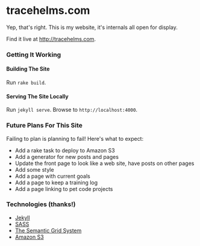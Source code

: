 # tracehelms.com
Yep, that's right. This is my website, it's internals all open for display.

Find it live at <http://tracehelms.com>.

### Getting It Working

#### Building The Site
Run `rake build`.

#### Serving The Site Locally
Run `jekyll serve`. Browse to `http://localhost:4000`.

### Future Plans For This Site
Failing to plan is planning to fail!  Here's what to expect:

* Add a rake task to deploy to Amazon S3
* Add a generator for new posts and pages
* Update the front page to look like a web site, have posts on other pages
* Add some style
* Add a page with current goals
* Add a page to keep a training log
* Add a page linking to pet code projects

### Technologies (thanks!)

* [Jekyll](http://jekyllrb.com)
* [SASS](http://sass-lang.com)
* [The Semantic Grid System](http://semantic.gs)
* [Amazon S3](http://aws.amazon.com/s3/)
